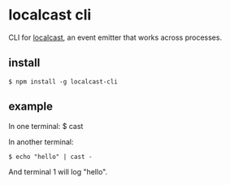 # localcast cli

CLI for [localcast](https://github.com/mafintosh/localcast), an event emitter that works across processes.

## install

    $ npm install -g localcast-cli

## example

In one terminal:
    $ cast 

In another terminal:

    $ echo "hello" | cast -

And terminal 1 will log "hello".

